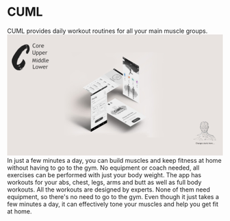 # CUML
CUML provides daily workout routines for all your main muscle groups.
![alt text](https://github.com/sathish30r/CUML/blob/master/app/src/main/res/drawable/cumlWallpaper2.jpg?raw=true)
In just a few minutes a day, you can build muscles and keep fitness at home without having to go to the gym. No equipment or coach needed, all exercises can be performed with just your body weight.  The app has workouts for your abs, chest, legs, arms and butt as well as full body workouts. All the workouts are designed by experts. None of them need equipment, so there's no need to go to the gym. Even though it just takes a few minutes a day, it can effectively tone your muscles and help you get fit at home.
